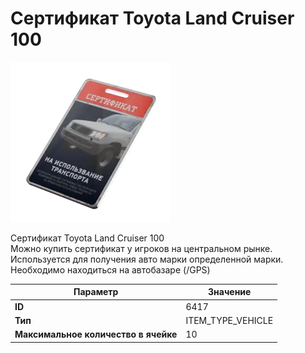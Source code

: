 # Сертификат Toyota Land Cruiser 100

![Item Image](../img/6417.webp?raw=true)

Сертификат Toyota Land Cruiser 100<br>Можно купить сертификат у игроков на центральном рынке.<br>Используется для получения авто марки определенной марки.<br>Необходимо находиться на автобазаре (/GPS)


| Параметр | Значение |
|----------|----------|
| **ID** | 6417 |
| **Тип** | ITEM_TYPE_VEHICLE |
| **Максимальное количество в ячейке** | 10 |

